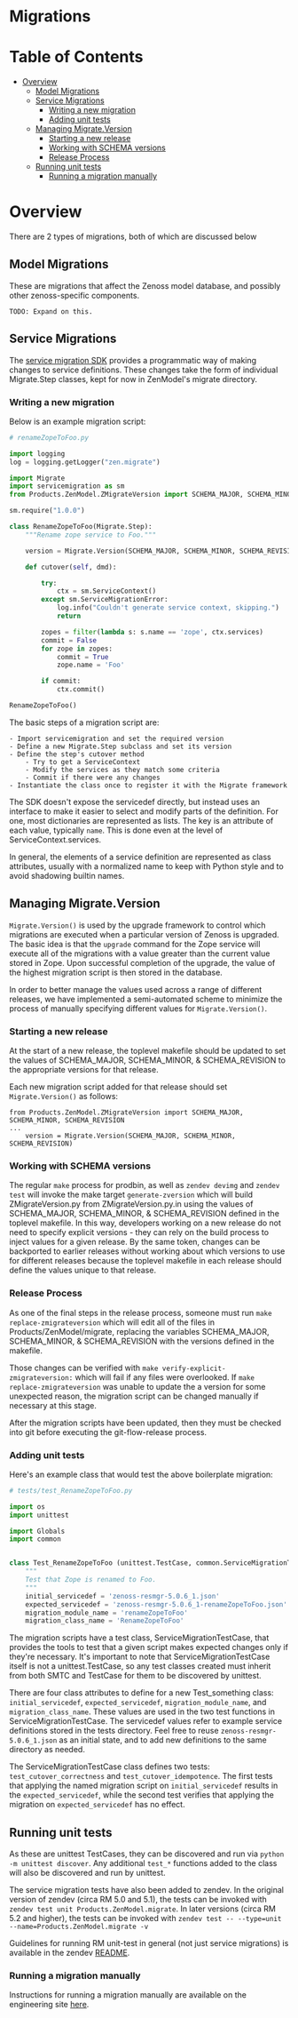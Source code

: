 # Migrations

# Table of Contents
  - [Overview](#overview)
    - [Model Migrations](#model-migrations)
    - [ Service Migrations](#service-migrations)
      - [Writing a new migration](#writing-a-new-migration)
      - [Adding unit tests](#adding-unit-tests)
    - [Managing Migrate.Version](managing-migrate.version)
      - [Starting a new release](#starting-a-new-release)
      - [Working with SCHEMA versions](#working-with-schema-versions)
      - [Release Process](#release-process)
    - [Running unit tests](#running-unit-tests)
      - [Running a migration manually](#running-a-migration-manually)

# Overview

There are 2 types of migrations, both of which are discussed below

## Model Migrations

These are migrations that affect the Zenoss model database, and possibly other zenoss-specific components.
```
TODO: Expand on this.
```

## Service Migrations

The [service migration SDK](https://github.com/control-center/service-migration/) provides
a programmatic way of making changes to service definitions.
These changes take the form of individual Migrate.Step classes, kept for now in ZenModel's migrate directory.

### Writing a new migration
Below is an example migration script:

``` python
# renameZopeToFoo.py

import logging
log = logging.getLogger("zen.migrate")

import Migrate
import servicemigration as sm
from Products.ZenModel.ZMigrateVersion import SCHEMA_MAJOR, SCHEMA_MINOR, SCHEMA_REVISION

sm.require("1.0.0")

class RenameZopeToFoo(Migrate.Step):
    """Rename zope service to Foo."""

    version = Migrate.Version(SCHEMA_MAJOR, SCHEMA_MINOR, SCHEMA_REVISION)

    def cutover(self, dmd):

        try:
            ctx = sm.ServiceContext()
        except sm.ServiceMigrationError:
            log.info("Couldn't generate service context, skipping.")
            return

        zopes = filter(lambda s: s.name == 'zope', ctx.services)
        commit = False
        for zope in zopes:
            commit = True
            zope.name = 'Foo'

        if commit:
            ctx.commit()

RenameZopeToFoo()
```

The basic steps of a migration script are:

    - Import servicemigration and set the required version
    - Define a new Migrate.Step subclass and set its version
    - Define the step's cutover method
        - Try to get a ServiceContext
        - Modify the services as they match some criteria
        - Commit if there were any changes
    - Instantiate the class once to register it with the Migrate framework


The SDK doesn't expose the servicedef directly, but instead uses an interface to make it easier to select and modify parts of the definition.
For one, most dictionaries are represented as lists. The key is an attribute of each value, typically `name`.
This is done even at the level of ServiceContext.services.

In general, the elements of a service definition are represented as class attributes, usually with a normalized name to keep with Python style and to avoid shadowing builtin names.


## Managing Migrate.Version

`Migrate.Version()` is used by the upgrade framework to control which migrations
are executed when a particular version of Zenoss is upgraded.  The basic idea is
that the `upgrade` command for the Zope service will execute all of the
migrations with a value greater than the current value stored in Zope. Upon
successful completion of the upgrade, the value of the highest migration script
is then stored in the database.

In order to better manage the values used across a range of different releases,
we have implemented a semi-automated scheme to minimize the process of manually
specifying different values for `Migrate.Version()`.

### Starting a new release
At the start of a new release, the toplevel makefile should be updated to set
the values of SCHEMA_MAJOR, SCHEMA_MINOR, & SCHEMA_REVISION to the appropriate
versions for that release.

Each new migration script added for that release should set `Migrate.Version()`
as follows:

```
from Products.ZenModel.ZMigrateVersion import SCHEMA_MAJOR, SCHEMA_MINOR, SCHEMA_REVISION
...
    version = Migrate.Version(SCHEMA_MAJOR, SCHEMA_MINOR, SCHEMA_REVISION)
```

### Working with SCHEMA versions

The regular `make` process for prodbin, as well as `zendev devimg` and `zendev test`
will invoke the make target `generate-zversion` which will build ZMigrateVersion.py from ZMigrateVersion.py.in
using the values of SCHEMA_MAJOR, SCHEMA_MINOR, & SCHEMA_REVISION defined in the
toplevel makefile.  In this way, developers working on a new release do not need
to specify explicit versions - they can rely on the build process to inject values
for a given release.  By the same token, changes can be backported to earlier
releases without working about which versions to use for different releases because
the toplevel makefile in each release should define the values unique to that release.

### Release Process

As one of the final steps in the release process, someone must run `make replace-zmigrateversion`
which will edit all of the files in Products/ZenModel/migrate, replacing the variables
SCHEMA_MAJOR, SCHEMA_MINOR, & SCHEMA_REVISION with the versions defined in the makefile.

Those changes can be verified with `make verify-explicit-zmigrateversion:` which will fail
if any files were overlooked.  If `make replace-zmigrateversion` was unable to update
the a version for some unexpected reason, the migration script can be changed manually
if necessary at this stage.

After the migration scripts have been updated, then they must be checked into git before
executing the git-flow-release process.


### Adding unit tests
Here's an example class that would test the above boilerplate migration:

``` python
# tests/test_RenameZopeToFoo.py

import os
import unittest

import Globals
import common


class Test_RenameZopeToFoo (unittest.TestCase, common.ServiceMigrationTestCase):
    """
    Test that Zope is renamed to Foo.
    """
    initial_servicedef = 'zenoss-resmgr-5.0.6_1.json'
    expected_servicedef = 'zenoss-resmgr-5.0.6_1-renameZopeToFoo.json'
    migration_module_name = 'renameZopeToFoo'
    migration_class_name = 'RenameZopeToFoo'

```

The migration scripts have a test class, ServiceMigrationTestCase, that provides the tools to test that a given script makes expected changes only if they're necessary.
It's important to note that ServiceMigrationTestCase itself is not a unittest.TestCase, so any test classes created must inherit from both SMTC and TestCase for them to be discovered by unittest.

There are four class attributes to define for a new Test\_something class: `initial_servicedef`, `expected_servicedef`, `migration_module_name`, and `migration_class_name`.
These values are used in the two test functions in ServiceMigrationTestCase.
The servicedef values refer to example service definitions stored in the tests directory.
Feel free to reuse `zenoss-resmgr-5.0.6_1.json` as an initial state, and to add new definitions to the same directory as needed.

The ServiceMigrationTestCase class defines two tests: `test_cutover_correctness` and `test_cutover_idempotence`.
The first tests that applying the named migration script on `initial_servicedef` results in the `expected_servicedef`, while the second test verifies that applying the migration on `expected_servicedef` has no effect.


## Running unit tests
As these are unittest TestCases, they can be discovered and run via `python -m unittest discover`.
Any additional `test_*` functions added to the class will also be discovered and run by unittest.

The service migration tests have also been added to zendev. In the original version of zendev (circa RM 5.0 and 5.1), the tests can be invoked with `zendev test unit Products.ZenModel.migrate`.  In later versions (circa RM 5.2 and higher), the tests can be invoked with `zendev test -- --type=unit --name=Products.ZenModel.migrate -v`

Guidelines for running RM unit-test in general (not just service migrations) is available in the zendev [README](https://github.com/zenoss/zendev/tree/zendev2#testing-with-devimg).

### Running a migration manually

Instructions for running a migration manually are available on the engineering site [here](https://sites.google.com/a/zenoss.com/engineering/home/faq/work-with-rm/howtorunzenmigrate).

